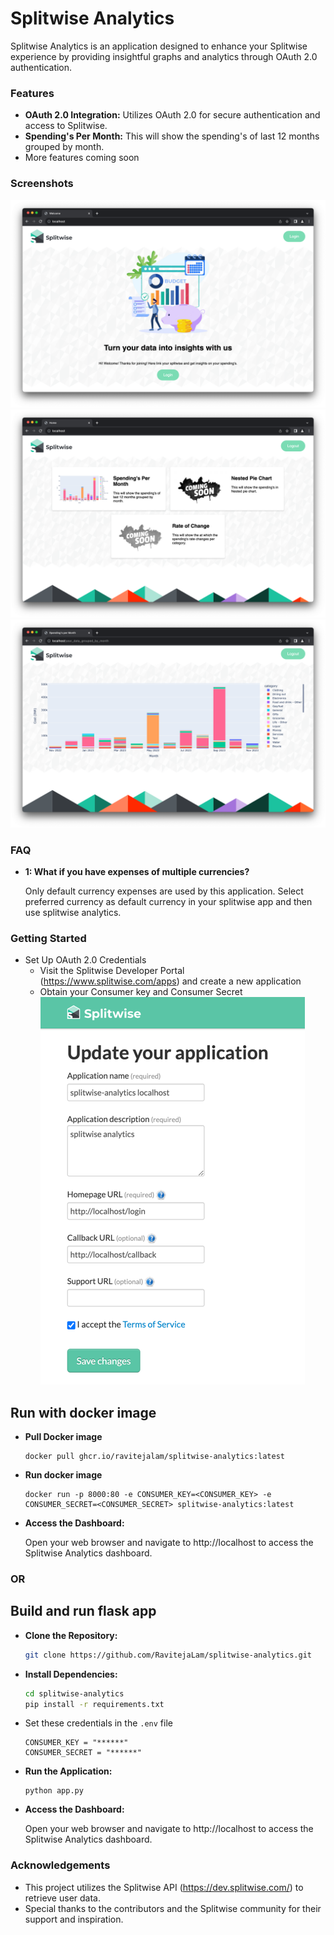 # Splitwise Analytics
Splitwise Analytics is an application designed to enhance your Splitwise experience by providing insightful graphs and analytics through OAuth 2.0 authentication.

### Features
- **OAuth 2.0 Integration:** Utilizes OAuth 2.0 for secure authentication and access to Splitwise.
- **Spending's Per Month:** This will show the spending's of last 12 months grouped by month.
- More features coming soon

### Screenshots
![welcome_screenshot](README/welcome_screenshot.png)
![home_screenshot](README/home_screenshot.png)
![spendings_per_month_screenshot](README/spendings_per_month_screenshot.png)

### FAQ

- **1: What if you have expenses of multiple currencies?** 

  Only default currency expenses are used by this application. Select preferred currency as default currency in your splitwise app and then use splitwise analytics.


### Getting Started

- Set Up OAuth 2.0 Credentials
  - Visit the Splitwise Developer Portal (https://www.splitwise.com/apps) and create a new application
  - Obtain your Consumer key and Consumer Secret ![register_your_app](README/register_your_app.png)

## Run with docker image

- **Pull Docker image**
  ```commandline
  docker pull ghcr.io/ravitejalam/splitwise-analytics:latest
  ```

- **Run docker image**
  ```commandline
  docker run -p 8000:80 -e CONSUMER_KEY=<CONSUMER_KEY> -e CONSUMER_SECRET=<CONSUMER_SECRET> splitwise-analytics:latest
  ```
- **Access the Dashboard:**

   Open your web browser and navigate to http://localhost to access the Splitwise Analytics dashboard.

### OR

## Build and run flask app

- **Clone the Repository:**
  ```bash
  git clone https://github.com/RavitejaLam/splitwise-analytics.git
  ```
- **Install Dependencies:**
    ```bash
    cd splitwise-analytics
    pip install -r requirements.txt
    ```
- Set these credentials in the `.env` file
    ```
    CONSUMER_KEY = "******"
    CONSUMER_SECRET = "******"
    ```
- **Run the Application:**
    ```commandline
    python app.py
    ```
- **Access the Dashboard:**

   Open your web browser and navigate to http://localhost to access the Splitwise Analytics dashboard.

### Acknowledgements
- This project utilizes the Splitwise API (https://dev.splitwise.com/) to retrieve user data.
- Special thanks to the contributors and the Splitwise community for their support and inspiration.